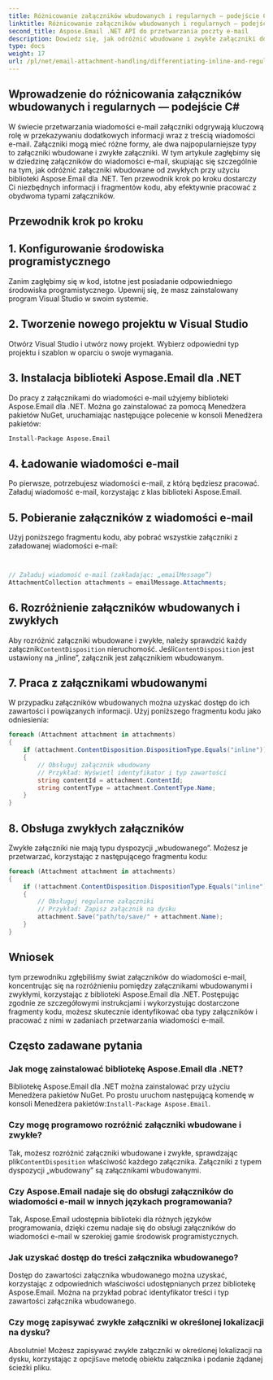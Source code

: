 ```yaml
---
title: Różnicowanie załączników wbudowanych i regularnych — podejście C#
linktitle: Różnicowanie załączników wbudowanych i regularnych — podejście C#
second_title: Aspose.Email .NET API do przetwarzania poczty e-mail
description: Dowiedz się, jak odróżnić wbudowane i zwykłe załączniki do wiadomości e-mail za pomocą Aspose.Email dla .NET. Obszerny przewodnik z przykładami kodu.
type: docs
weight: 17
url: /pl/net/email-attachment-handling/differentiating-inline-and-regular-attachments-csharp-approach/
---
```


## Wprowadzenie do różnicowania załączników wbudowanych i regularnych — podejście C#

W świecie przetwarzania wiadomości e-mail załączniki odgrywają kluczową rolę w przekazywaniu dodatkowych informacji wraz z treścią wiadomości e-mail. Załączniki mogą mieć różne formy, ale dwa najpopularniejsze typy to załączniki wbudowane i zwykłe załączniki. W tym artykule zagłębimy się w dziedzinę załączników do wiadomości e-mail, skupiając się szczególnie na tym, jak odróżnić załączniki wbudowane od zwykłych przy użyciu biblioteki Aspose.Email dla .NET. Ten przewodnik krok po kroku dostarczy Ci niezbędnych informacji i fragmentów kodu, aby efektywnie pracować z obydwoma typami załączników.

## Przewodnik krok po kroku

## 1. Konfigurowanie środowiska programistycznego

Zanim zagłębimy się w kod, istotne jest posiadanie odpowiedniego środowiska programistycznego. Upewnij się, że masz zainstalowany program Visual Studio w swoim systemie.

## 2. Tworzenie nowego projektu w Visual Studio

Otwórz Visual Studio i utwórz nowy projekt. Wybierz odpowiedni typ projektu i szablon w oparciu o swoje wymagania.

## 3. Instalacja biblioteki Aspose.Email dla .NET

Do pracy z załącznikami do wiadomości e-mail użyjemy biblioteki Aspose.Email dla .NET. Można go zainstalować za pomocą Menedżera pakietów NuGet, uruchamiając następujące polecenie w konsoli Menedżera pakietów:

```bash
Install-Package Aspose.Email
```

## 4. Ładowanie wiadomości e-mail

Po pierwsze, potrzebujesz wiadomości e-mail, z którą będziesz pracować. Załaduj wiadomość e-mail, korzystając z klas biblioteki Aspose.Email.

## 5. Pobieranie załączników z wiadomości e-mail

Użyj poniższego fragmentu kodu, aby pobrać wszystkie załączniki z załadowanej wiadomości e-mail:

```csharp


// Załaduj wiadomość e-mail (zakładając: „emailMessage”)
AttachmentCollection attachments = emailMessage.Attachments;
```

## 6. Rozróżnienie załączników wbudowanych i zwykłych

Aby rozróżnić załączniki wbudowane i zwykłe, należy sprawdzić każdy załącznik`ContentDisposition` nieruchomość. Jeśli`ContentDisposition` jest ustawiony na „inline”, załącznik jest załącznikiem wbudowanym.

## 7. Praca z załącznikami wbudowanymi

W przypadku załączników wbudowanych można uzyskać dostęp do ich zawartości i powiązanych informacji. Użyj poniższego fragmentu kodu jako odniesienia:

```csharp
foreach (Attachment attachment in attachments)
{
    if (attachment.ContentDisposition.DispositionType.Equals("inline"))
    {
        // Obsługuj załącznik wbudowany
        // Przykład: Wyświetl identyfikator i typ zawartości
        string contentId = attachment.ContentId;
        string contentType = attachment.ContentType.Name;
    }
}
```

## 8. Obsługa zwykłych załączników

Zwykłe załączniki nie mają typu dyspozycji „wbudowanego”. Możesz je przetwarzać, korzystając z następującego fragmentu kodu:

```csharp
foreach (Attachment attachment in attachments)
{
    if (!attachment.ContentDisposition.DispositionType.Equals("inline"))
    {
        // Obsługuj regularne załączniki
        // Przykład: Zapisz załącznik na dysku
        attachment.Save("path/to/save/" + attachment.Name);
    }
}
```

## Wniosek

tym przewodniku zgłębiliśmy świat załączników do wiadomości e-mail, koncentrując się na rozróżnieniu pomiędzy załącznikami wbudowanymi i zwykłymi, korzystając z biblioteki Aspose.Email dla .NET. Postępując zgodnie ze szczegółowymi instrukcjami i wykorzystując dostarczone fragmenty kodu, możesz skutecznie identyfikować oba typy załączników i pracować z nimi w zadaniach przetwarzania wiadomości e-mail.

## Często zadawane pytania

### Jak mogę zainstalować bibliotekę Aspose.Email dla .NET?

 Bibliotekę Aspose.Email dla .NET można zainstalować przy użyciu Menedżera pakietów NuGet. Po prostu uruchom następującą komendę w konsoli Menedżera pakietów:`Install-Package Aspose.Email`.

### Czy mogę programowo rozróżnić załączniki wbudowane i zwykłe?

 Tak, możesz rozróżnić załączniki wbudowane i zwykłe, sprawdzając plik`ContentDisposition` właściwość każdego załącznika. Załączniki z typem dyspozycji „wbudowany” są załącznikami wbudowanymi.

### Czy Aspose.Email nadaje się do obsługi załączników do wiadomości e-mail w innych językach programowania?

Tak, Aspose.Email udostępnia biblioteki dla różnych języków programowania, dzięki czemu nadaje się do obsługi załączników do wiadomości e-mail w szerokiej gamie środowisk programistycznych.

### Jak uzyskać dostęp do treści załącznika wbudowanego?

Dostęp do zawartości załącznika wbudowanego można uzyskać, korzystając z odpowiednich właściwości udostępnianych przez bibliotekę Aspose.Email. Można na przykład pobrać identyfikator treści i typ zawartości załącznika wbudowanego.

### Czy mogę zapisywać zwykłe załączniki w określonej lokalizacji na dysku?

 Absolutnie! Możesz zapisywać zwykłe załączniki w określonej lokalizacji na dysku, korzystając z opcji`Save` metodę obiektu załącznika i podanie żądanej ścieżki pliku.